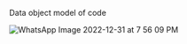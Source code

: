 Data object model of code

![WhatsApp Image 2022-12-31 at 7 56 09 PM](https://user-images.githubusercontent.com/71940251/210141099-295ff363-b08d-4d0d-a81e-a349ca71e506.jpeg)

